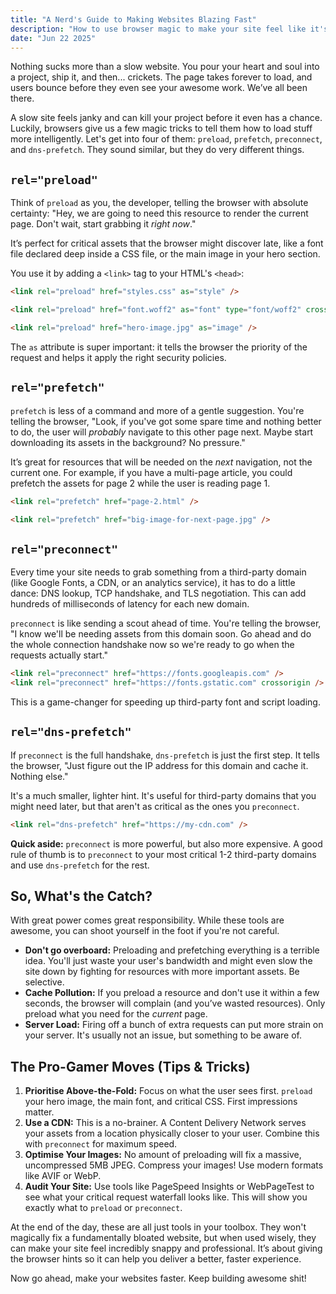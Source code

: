 ```yaml
---
title: "A Nerd's Guide to Making Websites Blazing Fast"
description: "How to use browser magic to make your site feel like it's on rocket fuel. No, really."
date: "Jun 22 2025"
---
```


Nothing sucks more than a slow website. You pour your heart and soul into a project, ship it, and then... crickets. The page takes forever to load, and users bounce before they even see your awesome work. We’ve all been there.

A slow site feels janky and can kill your project before it even has a chance. Luckily, browsers give us a few magic tricks to tell them how to load stuff more intelligently. Let's get into four of them: `preload`, `prefetch`, `preconnect`, and `dns-prefetch`. They sound similar, but they do very different things.

## `rel="preload"`

Think of `preload` as you, the developer, telling the browser with absolute certainty: "Hey, we are going to need this resource to render the current page. Don't wait, start grabbing it _right now_."

It’s perfect for critical assets that the browser might discover late, like a font file declared deep inside a CSS file, or the main image in your hero section.

You use it by adding a `<link>` tag to your HTML's `<head>`:

```html
<link rel="preload" href="styles.css" as="style" />

<link rel="preload" href="font.woff2" as="font" type="font/woff2" crossorigin />

<link rel="preload" href="hero-image.jpg" as="image" />
```

The `as` attribute is super important: it tells the browser the priority of the request and helps it apply the right security policies.

## `rel="prefetch"`

`prefetch` is less of a command and more of a gentle suggestion. You're telling the browser, "Look, if you've got some spare time and nothing better to do, the user will _probably_ navigate to this other page next. Maybe start downloading its assets in the background? No pressure."

It’s great for resources that will be needed on the _next_ navigation, not the current one. For example, if you have a multi-page article, you could prefetch the assets for page 2 while the user is reading page 1.

```html
<link rel="prefetch" href="page-2.html" />

<link rel="prefetch" href="big-image-for-next-page.jpg" />
```

## `rel="preconnect"`

Every time your site needs to grab something from a third-party domain (like Google Fonts, a CDN, or an analytics service), it has to do a little dance: DNS lookup, TCP handshake, and TLS negotiation. This can add hundreds of milliseconds of latency for each new domain.

`preconnect` is like sending a scout ahead of time. You're telling the browser, "I know we'll be needing assets from this domain soon. Go ahead and do the whole connection handshake now so we're ready to go when the requests actually start."

```html
<link rel="preconnect" href="https://fonts.googleapis.com" />
<link rel="preconnect" href="https://fonts.gstatic.com" crossorigin />
```

This is a game-changer for speeding up third-party font and script loading.

## `rel="dns-prefetch"`

If `preconnect` is the full handshake, `dns-prefetch` is just the first step. It tells the browser, "Just figure out the IP address for this domain and cache it. Nothing else."

It's a much smaller, lighter hint. It's useful for third-party domains that you might need later, but that aren't as critical as the ones you `preconnect`.

```html
<link rel="dns-prefetch" href="https://my-cdn.com" />
```

**Quick aside:** `preconnect` is more powerful, but also more expensive. A good rule of thumb is to `preconnect` to your most critical 1-2 third-party domains and use `dns-prefetch` for the rest.

## So, What's the Catch?

With great power comes great responsibility. While these tools are awesome, you can shoot yourself in the foot if you're not careful.

- **Don't go overboard:** Preloading and prefetching everything is a terrible idea. You'll just waste your user's bandwidth and might even slow the site down by fighting for resources with more important assets. Be selective.
- **Cache Pollution:** If you preload a resource and don't use it within a few seconds, the browser will complain (and you’ve wasted resources). Only preload what you need for the _current_ page.
- **Server Load:** Firing off a bunch of extra requests can put more strain on your server. It's usually not an issue, but something to be aware of.

## The Pro-Gamer Moves (Tips & Tricks)

1.  **Prioritise Above-the-Fold:** Focus on what the user sees first. `preload` your hero image, the main font, and critical CSS. First impressions matter.
2.  **Use a CDN:** This is a no-brainer. A Content Delivery Network serves your assets from a location physically closer to your user. Combine this with `preconnect` for maximum speed.
3.  **Optimise Your Images:** No amount of preloading will fix a massive, uncompressed 5MB JPEG. Compress your images\! Use modern formats like AVIF or WebP.
4.  **Audit Your Site:** Use tools like PageSpeed Insights or WebPageTest to see what your critical request waterfall looks like. This will show you exactly what to `preload` or `preconnect`.

At the end of the day, these are all just tools in your toolbox. They won't magically fix a fundamentally bloated website, but when used wisely, they can make your site feel incredibly snappy and professional. It’s about giving the browser hints so it can help you deliver a better, faster experience.

Now go ahead, make your websites faster. Keep building awesome shit\!
